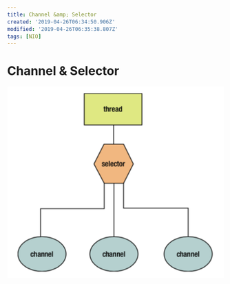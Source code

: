 ```yaml
---
title: Channel &amp; Selector
created: '2019-04-26T06:34:50.906Z'
modified: '2019-04-26T06:35:38.807Z'
tags: [NIO]
---
```


# Channel & Selector

![channel.png](../attachments/channel.png)
